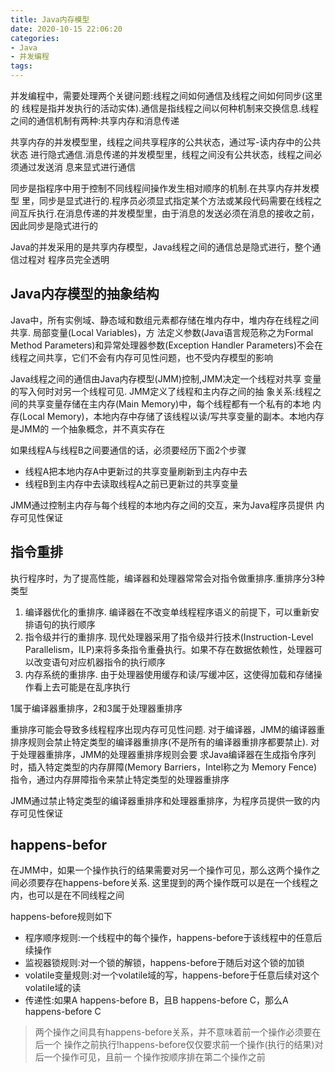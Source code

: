 ```yaml
---
title: Java内存模型
date: 2020-10-15 22:06:20
categories:
- Java
- 并发编程
tags:
---
```


并发编程中，需要处理两个关键问题:线程之间如何通信及线程之间如何同步(这里的 线程是指并发执行的活动实体).通信是指线程之间以何种机制来交换信息.线程之间的通信机制有两种:共享内存和消息传递

共享内存的并发模型里，线程之间共享程序的公共状态，通过写-读内存中的公共状态 进行隐式通信.消息传递的并发模型里，线程之间没有公共状态，线程之间必须通过发送消 息来显式进行通信

同步是指程序中用于控制不同线程间操作发生相对顺序的机制.在共享内存并发模型 里，同步是显式进行的.程序员必须显式指定某个方法或某段代码需要在线程之间互斥执行.在消息传递的并发模型里，由于消息的发送必须在消息的接收之前，因此同步是隐式进行的

Java的并发采用的是共享内存模型，Java线程之间的通信总是隐式进行，整个通信过程对 程序员完全透明

## Java内存模型的抽象结构

Java中，所有实例域、静态域和数组元素都存储在堆内存中，堆内存在线程之间共享. 局部变量(Local Variables)，方 法定义参数(Java语言规范称之为Formal Method Parameters)和异常处理器参数(Exception Handler Parameters)不会在线程之间共享，它们不会有内存可见性问题，也不受内存模型的影响

Java线程之间的通信由Java内存模型(JMM)控制,JMM决定一个线程对共享 变量的写入何时对另一个线程可见. JMM定义了线程和主内存之间的抽 象关系:线程之间的共享变量存储在主内存(Main Memory)中，每个线程都有一个私有的本地 内存(Local Memory)，本地内存中存储了该线程以读/写共享变量的副本。本地内存是JMM的 一个抽象概念，并不真实存在

如果线程A与线程B之间要通信的话，必须要经历下面2个步骤

- 线程A把本地内存A中更新过的共享变量刷新到主内存中去
- 线程B到主内存中去读取线程A之前已更新过的共享变量

JMM通过控制主内存与每个线程的本地内存之间的交互，来为Java程序员提供 内存可见性保证

## 指令重排

执行程序时，为了提高性能，编译器和处理器常常会对指令做重排序.重排序分3种类型

<!--more-->
1. 编译器优化的重排序. 编译器在不改变单线程程序语义的前提下，可以重新安排语句的执行顺序
2. 指令级并行的重排序. 现代处理器采用了指令级并行技术(Instruction-Level Parallelism，ILP)来将多条指令重叠执行。如果不存在数据依赖性，处理器可以改变语句对应机器指令的执行顺序
3. 内存系统的重排序. 由于处理器使用缓存和读/写缓冲区，这使得加载和存储操作看上去可能是在乱序执行

1属于编译器重排序，2和3属于处理器重排序

重排序可能会导致多线程程序出现内存可见性问题. 对于编译器，JMM的编译器重排序规则会禁止特定类型的编译器重排序(不是所有的编译器重排序都要禁止). 对于处理器重排序，JMM的处理器重排序规则会要 求Java编译器在生成指令序列时，插入特定类型的内存屏障(Memory Barriers，Intel称之为 Memory Fence)指令，通过内存屏障指令来禁止特定类型的处理器重排序

JMM通过禁止特定类型的编译器重排序和处理器重排序，为程序员提供一致的内存可见性保证

## happens-befor

在JMM中，如果一个操作执行的结果需要对另一个操作可见，那么这两个操作之间必须要存在happens-before关系. 这里提到的两个操作既可以是在一个线程之内，也可以是在不同线程之间

happens-before规则如下

- 程序顺序规则:一个线程中的每个操作，happens-before于该线程中的任意后续操作
- 监视器锁规则:对一个锁的解锁，happens-before于随后对这个锁的加锁
- volatile变量规则:对一个volatile域的写，happens-before于任意后续对这个volatile域的读
- 传递性:如果A happens-before B，且B happens-before C，那么A happens-before C

> 两个操作之间具有happens-before关系，并不意味着前一个操作必须要在后一个 操作之前执行!happens-before仅仅要求前一个操作(执行的结果)对后一个操作可见，且前一 个操作按顺序排在第二个操作之前

